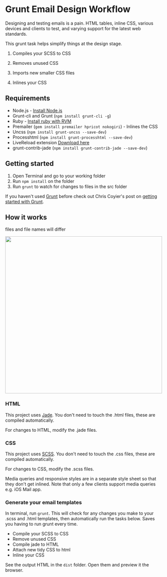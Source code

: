# Grunt Email Design Workflow

Designing and testing emails is a pain. HTML tables, inline CSS, various devices and clients to test, and varying support for the latest web standards.

This grunt task helps simplify things at the design stage.

1. Compiles your SCSS to CSS

2. Removes unused CSS

3. Imports new smaller CSS files

4. Inlines your CSS

## Requirements

* Node.js - [Install Node.js](https://github.com/joyent/node/wiki/Installing-Node.js-via-package-manager)
* Grunt-cli and Grunt (`npm install grunt-cli -g`)
* Ruby - [Install ruby with RVM](https://rvm.io/rvm/install)
* Premailer (`gem install premailer hpricot nokogiri`) - Inlines the CSS
* Uncss (`npm install grunt-uncss --save-dev`)
* Processhtml (`npm install grunt-processhtml --save-dev`) 
* LiveReload extension [Download here](http://feedback.livereload.com/knowledgebase/articles/86242-how-do-i-install-and-use-the-browser-extensions-)
* grunt-contrib-jade (`npm install grunt-contrib-jade --save-dev`) 

## Getting started

1. Open Terminal and go to your working folder
2. Run `npm install` on the folder
3. Run `grunt` to watch for changes to files in the src folder

If you haven't used [Grunt](http://gruntjs.com/) before check out Chris Coyier's post on [getting started with Grunt](http://24ways.org/2013/grunt-is-not-weird-and-hard/).

## How it works
files and file names will differ

<img src="http://i.imgur.com/yrHpTdr.jpg" width="500">

### HTML
This project uses [Jade](http://jade-lang.com/). You don't need to touch the .html files, these are compiled automatically.

For changes to HTML, modify the .jade files.

### CSS

This project uses [SCSS](http://sass-lang.com/). You don't need to touch the .css files, these are compiled automatically.

For changes to CSS, modify the .scss files.

Media queries and responsive styles are in a separate style sheet so that they don't get inlined. Note that only a few clients support media queries e.g. iOS Mail app.

### Generate your email templates

In terminal, run `grunt`. This will check for any changes you make to your .scss and .html templates, then automatically run the tasks below. Saves you having to run grunt every time.

* Compile your SCSS to CSS
* Remove unused CSS
* Compile jade to HTML
* Attach new tidy CSS to html
* Inline your CSS

See the output HTML in the `dist` folder. Open them and preview it the browser.